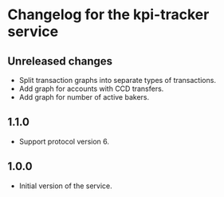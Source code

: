 # Changelog for the kpi-tracker service

## Unreleased changes

- Split transaction graphs into separate types of transactions.
- Add graph for accounts with CCD transfers.
- Add graph for number of active bakers.

## 1.1.0

- Support protocol version 6.

## 1.0.0

- Initial version of the service.
